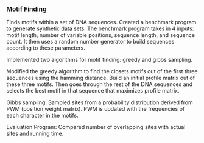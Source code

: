 <h3> Motif Finding </h3>
<p> 
Finds motifs within a set of DNA sequences. Created a benchmark program to generate synthetic data sets.
The benchmark program takes in 4 inputs: motif length, number of variable positions, sequence length, and sequence count. 
It then uses a random number generator to build sequences according to these parameters. 

Implemented two algorithms for motif finding: greedy and gibbs sampling. 

Modified the greedy algorithm to find
the closets motifs out of the first three sequences using the hamming distance. Build an initial
profile matrix out of these three motifs. Then goes through the rest of the DNA sequences and selects the best motif
in that sequence that maximizes profile matrix. 

Gibbs sampling:
Sampled sites from a probability distribution derived from PWM (position weight matrix). PWM is updated with
the frequencies of each character in the motifs. 

Evaluation Program: 
Compared number of overlapping sites with actual sites and running time.
</p>
